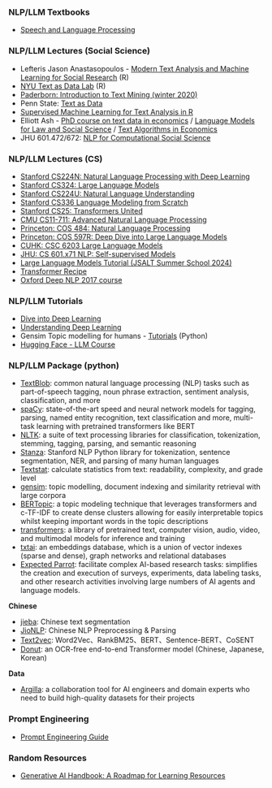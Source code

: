 

### NLP/LLM Textbooks

- [Speech and Language Processing](https://web.stanford.edu/~jurafsky/slp3/)

### NLP/LLM Lectures (Social Science)

- Lefteris Jason Anastasopoulos - [Modern Text Analysis and Machine Learning for Social Research](https://github.com/ljanastas/UGA_POLS-8500-Machine-Learning-Text-Analysis) (R)
- [NYU Text as Data Lab](https://github.com/leslie-huang/TextasDataLabSpring2020) (R)
- [Paderborn: In­tro­duc­tion to Text Min­ing (winter 2020)](https://en.cs.uni-paderborn.de/css/teaching/courses/text-mining-w20)
- Penn State: [Text as Data](https://burtmonroe.github.io/TextAsDataCourse/)
- [Supervised Machine Learning for Text Analysis in R](https://smltar.com/)
- Elliott Ash - [PhD course on text data in economics](https://github.com/elliottash/text_econ_2022) / [Language Models for Law and Social Science](https://github.com/elliottash/lm_lss_2024) / [Text Algorithms in Economics](https://github.com/sekhansen/text_algorithms_econ)
- JHU 601.472/672: [NLP for Computational Social Science](https://nlp-css-601-672.cs.jhu.edu/sp2024/)

### NLP/LLM Lectures (CS)

- [Stanford CS224N: Natural Language Processing with Deep Learning](https://web.stanford.edu/class/cs224n/)
- [Stanford CS324: Large Language Models](https://stanford-cs324.github.io/winter2022/)
- [Stanford CS224U: Natural Language Understanding](https://web.stanford.edu/class/cs224u/index.h)
- [Stanford CS336 Language Modeling from Scratch](https://www.youtube.com/watch?v=SQ3fZ1sAqXI&list=PLoROMvodv4rOY23Y0BoGoBGgQ1zmU_MT_)
- [Stanford CS25: Transformers United](https://web.stanford.edu/class/cs25/)
- [CMU CS11-711: Advanced Natural Language Processing](https://phontron.com/class/anlp2024/)
- [Princeton: COS 484: Natural Language Processing](https://princeton-nlp.github.io/cos484/) 
- [Princeton: COS 597R: Deep Dive into Large Language Models](https://princeton-cos597r.github.io/) 
- [CUHK: CSC 6203 Large Language Models](https://llm-course.github.io/)
- [JHU: CS 601.x71 NLP: Self-supervised Models](https://self-supervised.cs.jhu.edu/)
- [Large Language Models Tutorial (JSALT Summer School 2024)](https://www.cs.jhu.edu/~kevinduh/a/llm-tutorial/) 
- [Transformer Recipe](https://github.com/dair-ai/Transformers-Recipe)
- [Oxford Deep NLP 2017 course](https://github.com/oxford-cs-deepnlp-2017/lectures)

### NLP/LLM Tutorials

- [Dive into Deep Learning](https://d2l.ai/) 
- [Understanding Deep Learning](https://udlbook.github.io/udlbook/)
- Gensim Topic modelling for humans - [Tutorials](https://radimrehurek.com/gensim/auto_examples/index.html) (Python)
- [Hugging Face - LLM Course](https://huggingface.co/learn/llm-course/chapter1/1)

### NLP/LLM Package (python)

- [TextBlob](https://github.com/sloria/TextBlob): common natural language processing (NLP) tasks such as part-of-speech tagging, noun phrase extraction, sentiment analysis, classification, and more
- [spaCy](https://github.com/explosion/spaCy): state-of-the-art speed and neural network models for tagging, parsing, named entity recognition, text classification and more, multi-task learning with pretrained transformers like BERT
- [NLTK](https://www.nltk.org/): a suite of text processing libraries for classification, tokenization, stemming, tagging, parsing, and semantic reasoning
- [Stanza](https://github.com/stanfordnlp/stanza): Stanford NLP Python library for tokenization, sentence segmentation, NER, and parsing of many human languages
- [Textstat](https://github.com/textstat/textstat): calculate statistics from text: readability, complexity, and grade level
- [gensim](https://github.com/piskvorky/gensim): topic modelling, document indexing and similarity retrieval with large corpora
- [BERTopic](https://github.com/MaartenGr/BERTopic): a topic modeling technique that leverages transformers and c-TF-IDF to create dense clusters allowing for easily interpretable topics whilst keeping important words in the topic descriptions
- [transformers](https://github.com/huggingface/transformers): a library of pretrained text, computer vision, audio, video, and multimodal models for inference and training
- [txtai](https://github.com/neuml/txtai): an embeddings database, which is a union of vector indexes (sparse and dense), graph networks and relational databases
- [Expected Parrot](https://docs.expectedparrot.com/en/latest/index.html): facilitate complex AI-based research tasks: simplifies the creation and execution of surveys, experiments, data labeling tasks, and other research activities involving large numbers of AI agents and language models.

**Chinese**

- [jieba](https://github.com/fxsjy/jieba): Chinese text segmentation
- [JioNLP](https://github.com/dongrixinyu/JioNLP): Chinese NLP Preprocessing & Parsing
- [Text2vec](https://github.com/shibing624/text2vec): Word2Vec、RankBM25、BERT、Sentence-BERT、CoSENT
- [Donut](https://github.com/clovaai/donut): an OCR-free end-to-end Transformer model (Chinese, Japanese, Korean)

**Data**

- [Argilla](https://github.com/argilla-io/argilla): a collaboration tool for AI engineers and domain experts who need to build high-quality datasets for their projects

### Prompt Engineering

- [Prompt Engineering Guide](https://github.com/dair-ai/Prompt-Engineering-Guide)

### Random Resources

- [Generative AI Handbook: A Roadmap for Learning Resources](https://genai-handbook.github.io/#)

